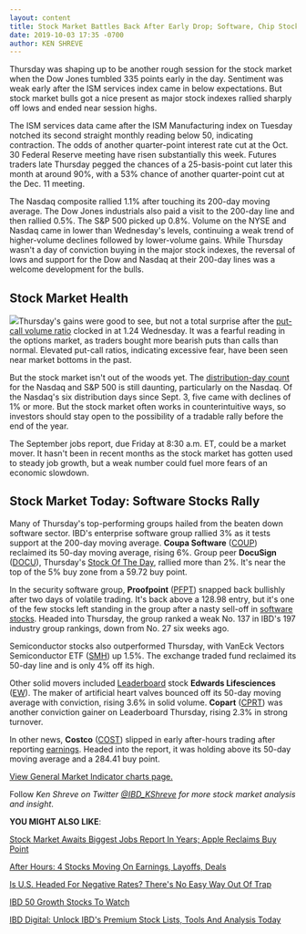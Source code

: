 ```yaml
---
layout: content
title: Stock Market Battles Back After Early Drop; Software, Chip Stocks Lead Nasdaq
date: 2019-10-03 17:35 -0700
author: KEN SHREVE
---
```






Thursday was shaping up to be another rough session for the stock market when the Dow Jones tumbled 335 points early in the day. Sentiment was weak early after the ISM services index came in below expectations. But stock market bulls got a nice present as major stock indexes rallied sharply off lows and ended near session highs.




The ISM services data came after the ISM Manufacturing index on Tuesday notched its second straight monthly reading below 50, indicating contraction. The odds of another quarter-point interest rate cut at the Oct. 30 Federal Reserve meeting have risen substantially this week. Futures traders late Thursday pegged the chances of a 25-basis-point cut later this month at around 90%, with a 53% chance of another quarter-point cut at the Dec. 11 meeting.


The Nasdaq composite rallied 1.1% after touching its 200-day moving average. The Dow Jones industrials also paid a visit to the 200-day line and then rallied 0.5%. The S&P 500 picked up 0.8%. Volume on the NYSE and Nasdaq came in lower than Wednesday's levels, continuing a weak trend of higher-volume declines followed by lower-volume gains. While Thursday wasn't a day of conviction buying in the major stock indexes, the reversal of lows and support for the Dow and Nasdaq at their 200-day lines was a welcome development for the bulls.


Stock Market Health
-------------------


![](https://www.investors.com/wp-content/uploads/2019/10/MP100319-226x300.jpg)Thursday's gains were good to see, but not a total surprise after the [put-call volume ratio](https://www.investors.com/how-to-invest/investors-corner/do-options-activity-tell-you-theres-too-much-complacency-read-this-first/) clocked in at 1.24 Wednesday. It was a fearful reading in the options market, as traders bought more bearish puts than calls than normal. Elevated put-call ratios, indicating excessive fear, have been seen near market bottoms in the past.


But the stock market isn't out of the woods yet. The [distribution-day count](https://www.investors.com/how-to-invest/investors-corner/stock-market-tops-distribution-days/) for the Nasdaq and S&P 500 is still daunting, particularly on the Nasdaq. Of the Nasdaq's six distribution days since Sept. 3, five came with declines of 1% or more. But the stock market often works in counterintuitive ways, so investors should stay open to the possibility of a tradable rally before the end of the year.


The September jobs report, due Friday at 8:30 a.m. ET, could be a market mover. It hasn't been in recent months as the stock market has gotten used to steady job growth, but a weak number could fuel more fears of an economic slowdown.


Stock Market Today: Software Stocks Rally
-----------------------------------------


Many of Thursday's top-performing groups hailed from the beaten down software sector. IBD's enterprise software group rallied 3% as it tests support at the 200-day moving average. **Coupa Software** ([COUP](https://research.investors.com/quote.aspx?symbol=COUP)) reclaimed its 50-day moving average, rising 6%. Group peer **DocuSign** ([DOCU](https://research.investors.com/quote.aspx?symbol=DOCU)), Thursday's [Stock Of The Day](https://www.investors.com/research/ibd-stock-of-the-day/), rallied more than 2%. It's near the top of the 5% buy zone from a 59.72 buy point.


In the security software group, **Proofpoint** ([PFPT](https://research.investors.com/quote.aspx?symbol=PFPT)) snapped back bullishly after two days of volatile trading. It's back above a 128.98 entry, but it's one of the few stocks left standing in the group after a nasty sell-off in [software stocks](https://www.investors.com/news/technology/cloud-computing-cloud-stocks/). Headed into Thursday, the group ranked a weak No. 137 in IBD's 197 industry group rankings, down from No. 27 six weeks ago.


Semiconductor stocks also outperformed Thursday, with VanEck Vectors Semiconductor ETF ([SMH](https://research.investors.com/quote.aspx?symbol=SMH)) up 1.5%. The exchange traded fund reclaimed its 50-day line and is only 4% off its high.


Other solid movers included [Leaderboard](https://www.investors.com/product/leaderboard/?artProdLink=Leaderboard) stock **Edwards Lifesciences** ([EW](https://research.investors.com/quote.aspx?symbol=EW)). The maker of artificial heart valves bounced off its 50-day moving average with conviction, rising 3.6% in solid volume. **Copart** ([CPRT](https://research.investors.com/quote.aspx?symbol=CPRT)) was another conviction gainer on Leaderboard Thursday, rising 2.3% in strong turnover.


In other news, **Costco** ([COST](https://research.investors.com/quote.aspx?symbol=COST)) slipped in early after-hours trading after reporting [earnings](https://www.investors.com/news/costco-earnings-q4-2019-due-costco-stock-in-buy-zone/). Headed into the report, it was holding above its 50-day moving average and a 284.41 buy point.


[View General Market Indicator charts page.](https://www.investors.com/wp-content/uploads/2019/10/IBD0310152501GMI2.pdf)


Follow *Ken Shreve on Twitter [@IBD\_KShreve](https://www.twitter.com/IBD_KShreve) for more stock market analysis and insight*.


**YOU MIGHT ALSO LIKE**:


[Stock Market Awaits Biggest Jobs Report In Years; Apple Reclaims Buy Point](https://www.investors.com/market-trend/stock-market-today/dow-jones-today-jobs-report-stock-market-rally-apple-stock/)


 [After Hours: 4 Stocks Moving On Earnings, Layoffs, Deals](https://www.investors.com/market-trend/stock-market-today/dow-jones-futures-hp-to-slash-up-to-9000-jobs-costco-ringcentral-avaya-also-move-on-news/)


[Is U.S. Headed For Negative Rates? There's No Easy Way Out Of Trap](https://www.investors.com/news/economy/low-interest-rates-be-careful-treasury-yields-fed-rate-cuts/)


[IBD 50 Growth Stocks To Watch](https://www.investors.com/research/ibd-50-growth-stocks-to-watch/)


[IBD Digital: Unlock IBD's Premium Stock Lists, Tools And Analysis Today](https://www.investors.com/product/ibd-digital/?artProdLink=IBD_Digital)




